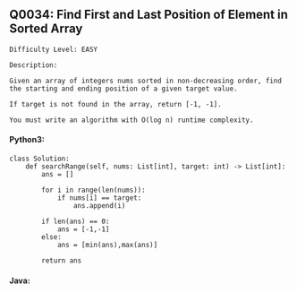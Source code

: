 ## Q0034: Find First and Last Position of Element in Sorted Array

```
Difficulty Level: EASY
```

```
Description:

Given an array of integers nums sorted in non-decreasing order, find the starting and ending position of a given target value.

If target is not found in the array, return [-1, -1].

You must write an algorithm with O(log n) runtime complexity.
```

#### Python3:

```
class Solution:
    def searchRange(self, nums: List[int], target: int) -> List[int]:
        ans = []

        for i in range(len(nums)):
            if nums[i] == target:
                ans.append(i)
                
        if len(ans) == 0:
            ans = [-1,-1]
        else:
            ans = [min(ans),max(ans)]

        return ans
```

#### Java:

```

```
